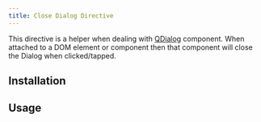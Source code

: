 ```yaml
---
title: Close Dialog Directive
---
```


This directive is a helper when dealing with [QDialog](/vue-components/dialog) component. When attached to a DOM element or component then that component will close the Dialog when clicked/tapped.

## Installation
<doc-installation directives="CloseDialog" />

## Usage
<doc-example title="Basic" file="CloseDialog/Basic" />

